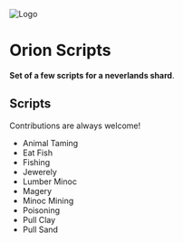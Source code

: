 ![Logo](https://mmos.com/wp-content/smush-webp/2017/02/ultima-online-wedding-day-news-banner.jpg.webp)
# Orion Scripts
**Set of a few scripts for a neverlands shard**.


## Scripts

Contributions are always welcome!

- Animal Taming
- Eat Fish 
- Fishing
- Jewerely 
- Lumber Minoc
- Magery 
- Minoc Mining
- Poisoning
- Pull Clay
- Pull Sand
